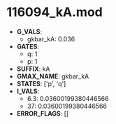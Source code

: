 # 116094_kA.mod

- **G_VALS**:
  - gkbar_kA: 0.036
- **GATES**:
  - q: 1
  - p: 1
- **SUFFIX**: kA
- **GMAX_NAME**: gkbar_kA
- **STATES**: ['p', 'q']
- **I_VALS**:
  - 6.3: 0.03600199380446566
  - 37: 0.03600199380446566
- **ERROR_FLAGS**: []

